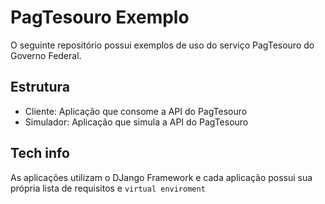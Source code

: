 # PagTesouro Exemplo

O seguinte repositório possui exemplos de uso do serviço PagTesouro do Governo Federal.

## Estrutura

- Cliente: Aplicação que consome a API do PagTesouro
- Simulador: Aplicação que simula a API do PagTesouro

## Tech info

As aplicações utilizam o DJango Framework e cada aplicação possui sua própria lista de requisitos e `virtual enviroment`
